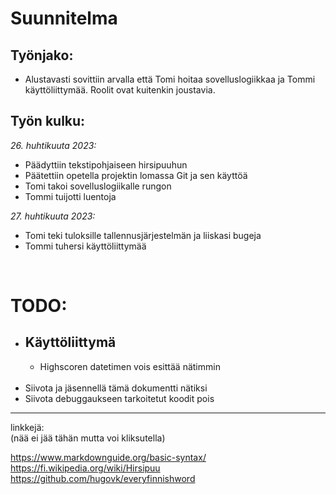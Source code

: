 # Suunnitelma
## Työnjako:
- Alustavasti sovittiin arvalla että Tomi hoitaa sovelluslogiikkaa ja Tommi käyttöliittymää. Roolit ovat kuitenkin joustavia.

## Työn kulku:
*26. huhtikuuta 2023:*
- Päädyttiin tekstipohjaiseen hirsipuuhun
- Päätettiin opetella projektin lomassa Git ja sen käyttöä
- Tomi takoi sovelluslogiikalle rungon
- Tommi tuijotti luentoja

*27. huhtikuuta 2023:*
- Tomi teki tuloksille tallennusjärjestelmän ja liiskasi bugeja
- Tommi tuhersi käyttöliittymää

<br>

# TODO:
- Käyttöliittymä
    -
    - Highscoren datetimen vois esittää nätimmin
<br><br>
- Siivota ja jäsennellä tämä dokumentti nätiksi
- Siivota debuggaukseen tarkoitetut koodit pois


<hr>
linkkejä:
<br>
(nää ei jää tähän mutta voi kliksutella)

https://www.markdownguide.org/basic-syntax/ <br>
https://fi.wikipedia.org/wiki/Hirsipuu <br>
https://github.com/hugovk/everyfinnishword
